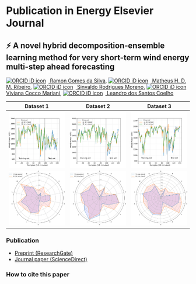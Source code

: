 # Publication in Energy Elsevier Journal
## :zap: A novel hybrid decomposition-ensemble learning method for very short-term wind energy multi-step ahead forecasting
[<img src="https://orcid.org/sites/default/files/images/orcid_16x16.png" style="width:1em;margin-right:.5em;" alt="ORCID iD icon"></img> Ramon Gomes da Silva][RamonID], [<img src="https://orcid.org/sites/default/files/images/orcid_16x16.png" style="width:1em;margin-right:.5em;" alt="ORCID iD icon"></img> Matheus H. D. M. Ribeiro][MatheusID], [<img src="https://orcid.org/sites/default/files/images/orcid_16x16.png" style="width:1em;margin-right:.5em;" alt="ORCID iD icon"></img> Sinvaldo Rodrigues Moreno][SinvaldoID], [<img src="https://orcid.org/sites/default/files/images/orcid_16x16.png" style="width:1em;margin-right:.5em;" alt="ORCID iD icon"></img> Viviana Cocco Mariani][VivianaID], [<img src="https://orcid.org/sites/default/files/images/orcid_16x16.png" style="width:1em;margin-right:.5em;" alt="ORCID iD icon"></img> Leandro dos Santos Coelho][LeandroID]



Dataset 1 | Dataset 2 | Dataset 3
:---:|:---:|:---:
![Predictions](Plots/Pred_day1_squared.png) | ![Predictions](Plots/Pred_day2_squared.png)     | ![Predictions](Plots/Pred_day3_squared.png) |
![Radar plot](Plots/radaplot_dataset1.png)  | ![Radar plot](Plots/radaplot_dataset2.png)      | ![Radar plot](Plots/radaplot_dataset3.png)  |

### Publication
- [Preprint (ResearchGate)]()
- [Journal paper (ScienceDirect)]()

### How to cite this paper
```bibtex

```

[RamonID]: https://orcid.org/0000-0001-8580-7695
[MatheusID]: https://orcid.org/0000-0001-7387-9077
[VivianaID]: https://orcid.org/0000-0003-2490-4568
[LeandroID]: https://orcid.org/0000-0001-5728-943X
[SinvaldoID]: https://orcid.org/0000-0001-6565-9605